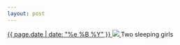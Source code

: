 ```yaml
---
layout: post
---
```


<p>
  <a href="/412">
    <time>{{ page.date | date: "%e %B %Y" }}</time>
    <img src="{{ site.assets_url }}/412.jpg">
  </a>
  Two sleeping girls
</p>
